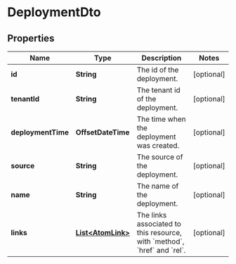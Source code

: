

# DeploymentDto


## Properties

Name | Type | Description | Notes
------------ | ------------- | ------------- | -------------
**id** | **String** | The id of the deployment. |  [optional]
**tenantId** | **String** | The tenant id of the deployment. |  [optional]
**deploymentTime** | **OffsetDateTime** | The time when the deployment was created. |  [optional]
**source** | **String** | The source of the deployment. |  [optional]
**name** | **String** | The name of the deployment. |  [optional]
**links** | [**List&lt;AtomLink&gt;**](AtomLink.md) | The links associated to this resource, with &#x60;method&#x60;, &#x60;href&#x60; and &#x60;rel&#x60;. |  [optional]



